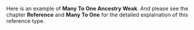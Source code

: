 Here is an example of __Many To One Ancestry Weak__. And please see the chapter __Reference__ and __Many To One__ for the detailed explaination of this reference type.